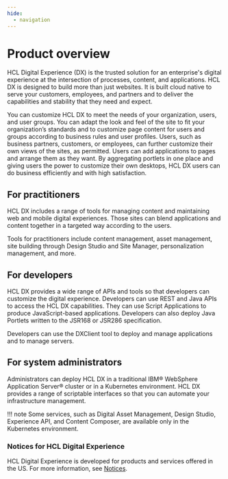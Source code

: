 ```yaml
---
hide:
  - navigation
---
```


# Product overview

HCL Digital Experience (DX) is the trusted solution for an enterprise's digital experience at the intersection of processes, content, and applications. HCL DX is designed to build more than just websites. It is built cloud native to serve your customers, employees, and partners and to deliver the capabilities and stability that they need and expect.

You can customize HCL DX to meet the needs of your organization, users, and user groups. You can adapt the look and feel of the site to fit your organization’s standards and to customize page content for users and groups according to business rules and user profiles. Users, such as business partners, customers, or employees, can further customize their own views of the sites, as permitted. Users can add applications to pages and arrange them as they want. By aggregating portlets in one place and giving users the power to customize their own desktops, HCL DX users can do business efficiently and with high satisfaction.

## For practitioners

HCL DX includes a range of tools for managing content and maintaining web and mobile digital experiences. Those sites can blend applications and content together in a targeted way according to the users.

Tools for practitioners include content management, asset management, site building through Design Studio and Site Manager, personalization management, and more.

## For developers

HCL DX provides a wide range of APIs and tools so that developers can customize the digital experience. Developers can use REST and Java APIs to access the HCL DX capabilities. They can use Script Applications to produce JavaScript-based applications. Developers can also deploy Java Portlets written to the JSR168 or JSR286 specification.

Developers can use the DXClient tool to deploy and manage applications and to manage servers.

## For system administrators

Administrators can deploy HCL DX in a traditional IBM® WebSphere Application Server® cluster or in a Kubernetes environment. HCL DX provides a range of scriptable interfaces so that you can automate your infrastructure management. 

!!! note
    Some services, such as Digital Asset Management, Design Studio, Experience API, and Content Composer, are available only in the Kubernetes environment.

### Notices for HCL Digital Experience

HCL Digital Experience is developed for products and services offered in the US. For more information, see [Notices](../overview/wpsnotices.md).